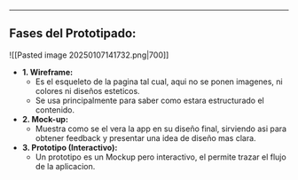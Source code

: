 
---
## Fases del Prototipado:

![[Pasted image 20250107141732.png|700]]

- **1. Wireframe:**
	- Es el esqueleto de la pagina tal cual, aqui no se ponen imagenes, ni colores ni diseños esteticos.
	- Se usa principalmente para saber como estara estructurado el contenido.
- **2. Mock-up:**
	- Muestra como se el vera la app  en su diseño final, sirviendo asi para obtener feedback y presentar una idea de diseño mas clara.
- **3. Prototipo (Interactivo):**
	- Un prototipo es un Mockup pero interactivo, el permite trazar el flujo de la aplicacion.